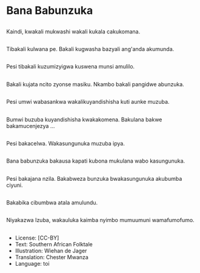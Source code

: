 # Bana Babunzuka

##
Kaindi, kwakali mukwashi wakali kukala cakukomana.

##
Tibakali kulwana pe. Bakali kugwasha bazyali ang'anda akumunda.

##
Pesi tibakali kuzumizyigwa kuswena munsi amulilo.

##
Bakali kujata ncito zyonse masiku. Nkambo bakali pangidwe abunzuka.

##
Pesi umwi wabasankwa wakalikuyandishisha kuti aunke muzuba.

##
Bumwi buzuba kuyandishisha kwakakomena. Bakulana bakwe bakamucenjezya ...

##
Pesi bakacelwa. Wakasungunuka muzuba ipya.

##
Bana babunzuka bakausa kapati kubona mukulana wabo kasungunuka.

##
Pesi bakajana nzila. Bakabweza bunzuka bwakasungunuka akubumba ciyuni.

##
Bakabika cibumbwa atala amulundu.

##
Niyakazwa Izuba, wakauluka kaimba nyimbo mumuumuni wamafumofumo.

##
* License: [CC-BY]
* Text: Southern African Folktale
* Illustration: Wiehan de Jager
* Translation: Chester Mwanza
* Language: toi
